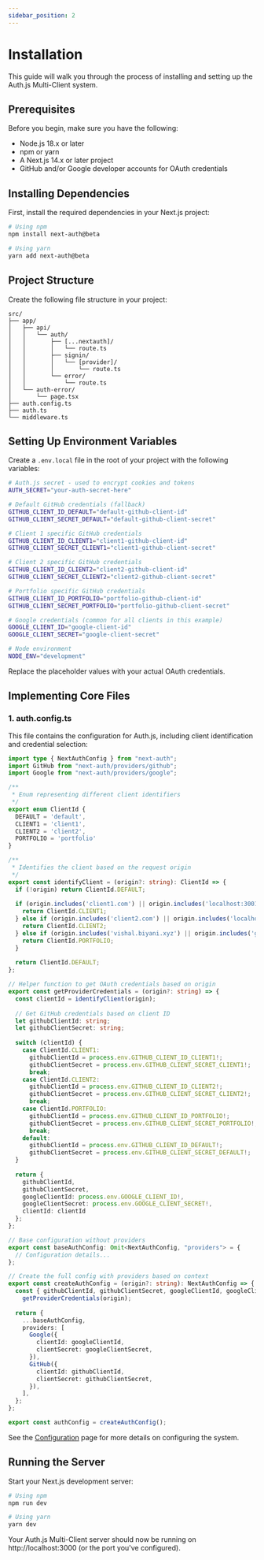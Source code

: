 ```yaml
---
sidebar_position: 2
---
```


# Installation

This guide will walk you through the process of installing and setting up the Auth.js Multi-Client system.

## Prerequisites

Before you begin, make sure you have the following:

- Node.js 18.x or later
- npm or yarn
- A Next.js 14.x or later project
- GitHub and/or Google developer accounts for OAuth credentials

## Installing Dependencies

First, install the required dependencies in your Next.js project:

```bash
# Using npm
npm install next-auth@beta

# Using yarn
yarn add next-auth@beta
```

## Project Structure

Create the following file structure in your project:

```
src/
├── app/
│   ├── api/
│   │   └── auth/
│   │       ├── [...nextauth]/
│   │       │   └── route.ts
│   │       ├── signin/
│   │       │   └── [provider]/
│   │       │       └── route.ts
│   │       └── error/
│   │           └── route.ts
│   └── auth-error/
│       └── page.tsx
├── auth.config.ts
├── auth.ts
└── middleware.ts
```

## Setting Up Environment Variables

Create a `.env.local` file in the root of your project with the following variables:

```bash
# Auth.js secret - used to encrypt cookies and tokens
AUTH_SECRET="your-auth-secret-here"

# Default GitHub credentials (fallback)
GITHUB_CLIENT_ID_DEFAULT="default-github-client-id"
GITHUB_CLIENT_SECRET_DEFAULT="default-github-client-secret"

# Client 1 specific GitHub credentials
GITHUB_CLIENT_ID_CLIENT1="client1-github-client-id"
GITHUB_CLIENT_SECRET_CLIENT1="client1-github-client-secret"

# Client 2 specific GitHub credentials
GITHUB_CLIENT_ID_CLIENT2="client2-github-client-id"
GITHUB_CLIENT_SECRET_CLIENT2="client2-github-client-secret"

# Portfolio specific GitHub credentials
GITHUB_CLIENT_ID_PORTFOLIO="portfolio-github-client-id"
GITHUB_CLIENT_SECRET_PORTFOLIO="portfolio-github-client-secret"

# Google credentials (common for all clients in this example)
GOOGLE_CLIENT_ID="google-client-id"
GOOGLE_CLIENT_SECRET="google-client-secret"

# Node environment
NODE_ENV="development"
```

Replace the placeholder values with your actual OAuth credentials.

## Implementing Core Files

### 1. auth.config.ts

This file contains the configuration for Auth.js, including client identification and credential selection:

```typescript
import type { NextAuthConfig } from "next-auth";
import GitHub from "next-auth/providers/github";
import Google from "next-auth/providers/google";

/**
 * Enum representing different client identifiers
 */
export enum ClientId {
  DEFAULT = 'default',
  CLIENT1 = 'client1',
  CLIENT2 = 'client2',
  PORTFOLIO = 'portfolio'
}

/**
 * Identifies the client based on the request origin
 */
export const identifyClient = (origin?: string): ClientId => {
  if (!origin) return ClientId.DEFAULT;
  
  if (origin.includes('client1.com') || origin.includes('localhost:3001')) {
    return ClientId.CLIENT1;
  } else if (origin.includes('client2.com') || origin.includes('localhost:3002')) {
    return ClientId.CLIENT2;
  } else if (origin.includes('vishal.biyani.xyz') || origin.includes('github.io')) {
    return ClientId.PORTFOLIO;
  }
  
  return ClientId.DEFAULT;
};

// Helper function to get OAuth credentials based on origin
export const getProviderCredentials = (origin?: string) => {
  const clientId = identifyClient(origin);
  
  // Get GitHub credentials based on client ID
  let githubClientId: string;
  let githubClientSecret: string;
  
  switch (clientId) {
    case ClientId.CLIENT1:
      githubClientId = process.env.GITHUB_CLIENT_ID_CLIENT1!;
      githubClientSecret = process.env.GITHUB_CLIENT_SECRET_CLIENT1!;
      break;
    case ClientId.CLIENT2:
      githubClientId = process.env.GITHUB_CLIENT_ID_CLIENT2!;
      githubClientSecret = process.env.GITHUB_CLIENT_SECRET_CLIENT2!;
      break;
    case ClientId.PORTFOLIO:
      githubClientId = process.env.GITHUB_CLIENT_ID_PORTFOLIO!;
      githubClientSecret = process.env.GITHUB_CLIENT_SECRET_PORTFOLIO!;
      break;
    default:
      githubClientId = process.env.GITHUB_CLIENT_ID_DEFAULT!;
      githubClientSecret = process.env.GITHUB_CLIENT_SECRET_DEFAULT!;
  }
  
  return {
    githubClientId,
    githubClientSecret,
    googleClientId: process.env.GOOGLE_CLIENT_ID!,
    googleClientSecret: process.env.GOOGLE_CLIENT_SECRET!,
    clientId: clientId
  };
};

// Base configuration without providers
export const baseAuthConfig: Omit<NextAuthConfig, "providers"> = {
  // Configuration details...
};

// Create the full config with providers based on context
export const createAuthConfig = (origin?: string): NextAuthConfig => {
  const { githubClientId, githubClientSecret, googleClientId, googleClientSecret } = 
    getProviderCredentials(origin);
  
  return {
    ...baseAuthConfig,
    providers: [
      Google({
        clientId: googleClientId,
        clientSecret: googleClientSecret,
      }),
      GitHub({
        clientId: githubClientId,
        clientSecret: githubClientSecret,
      }),
    ],
  };
};

export const authConfig = createAuthConfig();
```

See the [Configuration](configuration.md) page for more details on configuring the system.

## Running the Server

Start your Next.js development server:

```bash
# Using npm
npm run dev

# Using yarn
yarn dev
```

Your Auth.js Multi-Client server should now be running on http://localhost:3000 (or the port you've configured).
